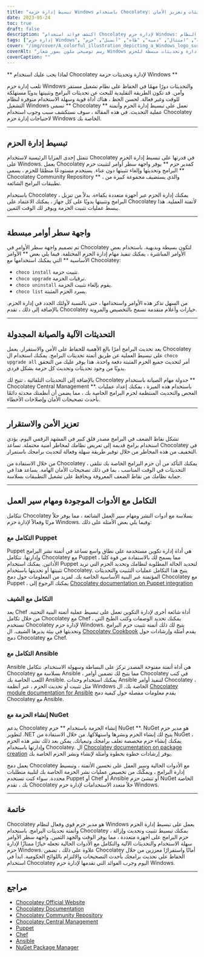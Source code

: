 ```yaml
---
title: "تبسيط إدارة حزمة Windows باستخدام Chocolatey: تبسيط التحديثات وتعزيز الأمان"
date: 2023-05-24
toc: true
draft: false
description: "اكتشف فوائد استخدام Chocolatey لإدارة حزم Windows: أتمتة التحديثات وتوفير الوقت وضمان أمان النظام."
tags: ["إدارة حزم Windows", "شوكولاتي", "تحديثات البرنامج", "مدير مجموعة", "واجهة خط الأوامر", "التحديثات الآلية", "الصيانة المجدولة", "حماية", "استقرار", "اندماج", "اللوائح الحكومية", "امتثال", "دمية", "طاه", "أنسبل", "حزم NuGet", "DoD ستيج", "تبسيط إدارة الحزم", "نقاط ضعف البرامج", "أدوات النشر", "تحديثات Windows", "تحديثات حزمة Windows", "إدارة برامج Windows", "مدير حزم Windows", "أداة إدارة الحزم", "تحديثات الحزمة الآلية", "تحديثات أمان Windows", "تثبيت حزمة البرامج", "نشر برامج Windows", "نظام إدارة الحزم", "مستودع برامج Windows", "ذاكرة التخزين المؤقت لبرنامج Windows"]
cover: "/img/cover/A_colorful_illustration_depicting_a_Windows_logo_surrounded.png"
coverAlt: "رسم توضيحي ملون يصور شعار Windows محاطًا بأيقونات برامج متنوعة تمثل إدارة وتحديثات مبسطة للحزم."
coverCaption: ""
---
```


** لماذا يجب عليك استخدام Chocolatey لإدارة وتحديثات حزمة Windows **

تلعب إدارة حزم Windows والتحديثات دورًا مهمًا في الحفاظ على نظام تشغيل مستقر وآمن. قد تكون الطريقة التقليدية للبحث عن تحديثات البرامج وتثبيتها يدويًا مستهلكة للوقت وغير فعالة. لحسن الحظ ، هناك أداة قوية وسهلة الاستخدام متوفرة لنظام التشغيل Windows تسمى ** Chocolatey ** تعمل على تبسيط إدارة الحزم وأتمتة عملية التحديث. في هذه المقالة ، سوف نستكشف سبب وجوب استخدام Chocolatey لاحتياجات إدارة حزم Windows الخاصة بك.

______

## تبسيط إدارة الحزم

تتمثل إحدى المزايا الرئيسية لاستخدام Chocolatey في قدرتها على تبسيط إدارة الحزم على Windows. يعمل Chocolatey كمدير حزم ** يوفر واجهة سطر أوامر لتثبيت حزم البرامج وتحديثها وإلغاء تثبيتها دون عناء. يستخدم مستودعًا منظمًا للحزم ، يسمى ** Chocolatey Community Repository ** ، والذي يستضيف مجموعة كبيرة من تطبيقات البرامج الشائعة.

باستخدام Chocolatey ، يمكنك إدارة الحزم عبر أجهزة متعددة بكفاءة. بدلاً من تنزيل البرامج وتثبيتها يدويًا على كل جهاز ، يمكنك الاعتماد على Chocolatey لأتمتة العملية. هذا يبسط عمليات تثبيت الحزمة ويوفر لك الوقت الثمين.

______

## واجهة سطر أوامر مبسطة

تم تصميم واجهة سطر الأوامر في Chocolatey لتكون بسيطة وبديهية. باستخدام بعض الأوامر المباشرة ، يمكنك تنفيذ مهام إدارة الحزم المختلفة. فيما يلي بعض ** الأوامر الأساسية ** التي يمكنك استخدامها مع Chocolatey:

- `choco install` تثبيت حزمة.
- `choco upgrade` ترقيات الحزمة.
- `choco uninstall` يقوم بإلغاء تثبيت الحزمة.
- `choco list` يسرد الحزم المثبتة.

من السهل تذكر هذه الأوامر واستخدامها ، حتى بالنسبة لأولئك الجدد في إدارة الحزم. بالإضافة إلى ذلك ، تقدم Chocolatey خيارات وأعلام متقدمة تسمح بالتخصيص والمرونة.

______

## التحديثات الآلية والصيانة المجدولة

يعد تحديث البرامج أمرًا بالغ الأهمية للحفاظ على الأمن والاستقرار. يعمل Chocolatey على تبسيط العملية عن طريق أتمتة تحديثات البرامج. يمكنك استخدام ال `choco upgrade all` أمر لتحديث جميع الحزم المثبتة دفعة واحدة. هذا يوفر عليك من التحقق يدويًا من وجود تحديثات وتحديث كل حزمة بشكل فردي.

بالإضافة إلى التحديثات التلقائية ، تتيح لك Chocolatey جدولة مهام الصيانة باستخدام ** Chocolatey Central Management **. باستخدام هذه الميزة ، يمكنك إعداد عمليات الفحص والتحديث المنتظمة لحزم البرامج الخاصة بك ، مما يضمن أن أنظمتك محدثة دائمًا بأحدث تصحيحات الأمان وإصلاحات الأخطاء.

______

## تعزيز الأمن والاستقرار

تشكل نقاط الضعف في البرامج مصدر قلق كبير في المشهد الرقمي اليوم. يؤدي استخدام برامج قديمة إلى تعريض نظامك لمخاطر أمنية محتملة. تساعد Chocolatey في التخفيف من هذه المخاطر من خلال توفير طريقة سهلة وفعالة لتحديث برامجك باستمرار.

من خلال الاستفادة من Chocolatey ، يمكنك التأكد من أن حزم البرامج الخاصة بك تتلقى التحديثات في الوقت المناسب ، بما في ذلك تصحيحات الأمان الهامة. يساعد هذا في حماية نظامك من نقاط الضعف المعروفة ويحافظ على تشغيل التطبيقات بسلاسة.

______

## التكامل مع الأدوات الموجودة ومهام سير العمل

تتكامل Chocolatey بسلاسة مع أدوات النشر ومهام سير العمل الشائعة ، مما يوفر حلاً مرنًا وفعالاً لإدارة حزم Windows. وفيما يلي بعض الأمثلة على ذلك:

### التكامل مع Puppet

Puppet هي أداة إدارة تكوين مستخدمة على نطاق واسع تساعد في أتمتة نشر البرامج وإدارتها. تتكامل Chocolatey مع Puppet ، مما يسمح لك بالاستفادة من قوة كلتا الأداتين. يمكنك استخدام Puppet لتحديد الحالة المطلوبة لنظامك وتحديد الحزم التي تريد تثبيتها أو تحديثها باستخدام Chocolatey. يتيح هذا التكامل عمليات التثبيت والتحديثات المؤتمتة عبر البنية الأساسية الخاصة بك. لمزيد من المعلومات حول دمج Chocolatey مع Puppet ، يمكنك الرجوع إلى [Chocolatey documentation on Puppet integration](https://docs.chocolatey.org/en-us/features/integrations#puppet)

### التكامل مع الشيف

يعد Chef أداة شائعة أخرى لإدارة التكوين تعمل على تبسيط عملية أتمتة البنية التحتية. من خلال تكامل Chocolatey مع Chef ، يمكنك تحديد الوصفات وكتب الطبخ التي تستخدم Chocolatey لإدارة حزم Windows. يتيح لك ذلك أتمتة تثبيت حزم البرامج وتحديثها في بيئة يديرها الشيف. ال [Chocolatey Cookbook](https://github.com/chocolatey/chocolatey-cookbook) يقدم أمثلة وإرشادات حول دمج Chocolatey مع Chef.

### التكامل مع Ansible

Ansible هي أداة أتمتة مفتوحة المصدر تركز على البساطة وسهولة الاستخدام. تتكامل Chocolatey بسلاسة مع Ansible ، مما يتيح لك تضمين أوامر Chocolatey في كتب اللعب الخاصة بك Ansible. يمكنك استخدام وحدات Ansible لتنفيذ أوامر Chocolatey ، مثل تثبيت أو تحديث الحزم ، عبر أنظمة Windows الخاصة بك. ال [Chocolatey module documentation for Ansible](https://docs.ansible.com/ansible/latest/collections/chocolatey/chocolatey/index.html) يقدم معلومات مفصلة حول كيفية دمج Chocolatey مع Ansible.

### إنشاء الحزمة مع NuGet

يدعم Chocolatey إنشاء الحزمة باستخدام ** حزم NuGet **. NuGet هو مدير حزم لتطوير .NET يتيح لك إنشاء الحزم ونشرها واستهلاكها. من خلال الاستفادة من NuGet ، يمكنك إنشاء حزم مخصصة تغلف برامجك وتبعياتك. يمكن بعد ذلك نشر هذه الحزم وإدارتها باستخدام Chocolatey. ال [Chocolatey documentation on package creation](https://docs.chocolatey.org/en-us/create/create-packages) يوفر إرشادات خطوة بخطوة وأمثلة لإنشاء ونشر الحزم الخاصة بك.

يعمل دمج Chocolatey مع الأدوات الحالية وسير العمل على تحسين الأتمتة ، وتبسيط إدارة البرامج ، ويمكّنك من تخصيص عمليات نشر الحزمة الخاصة بك لتلبية متطلبات محددة. سواء كنت تستخدم Puppet أو Chef أو Ansible أو تنشئ حزم NuGet الخاصة بك ، تقدم Chocolatey حلاً متعدد الاستخدامات لإدارة حزم Windows.

______

## خاتمة

Chocolatey هو مدير حزم قوي وفعال لنظام Windows يعمل على تبسيط إدارة الحزم وأتمتة تحديثات البرامج. باستخدام Chocolatey ، يمكنك تبسيط تثبيت وتحديث وإزالة حزم البرامج على أجهزة متعددة ، مما يوفر الوقت والجهد الثمين. واجهة سطر الأوامر سهلة الاستخدام والتحديثات الآلية والتكامل مع الأدوات الحالية تجعله خيارًا ممتازًا لإدارة حزم Windows. علاوة على ذلك ، تضمن Chocolatey أمانًا واستقرارًا معززين من خلال الحفاظ على تحديث برامجك بأحدث التصحيحات والالتزام باللوائح الحكومية. ابدأ في استخدام Chocolatey اليوم وجرب الفوائد التي تقدمها لإدارة حزم Windows.

______

## مراجع

- [Chocolatey Official Website](https://chocolatey.org/)
- [Chocolatey Documentation](https://docs.chocolatey.org/)
- [Chocolatey Community Repository](https://community.chocolatey.org/packages)
- [Chocolatey Central Management](https://chocolatey.org/central-management)
- [Puppet](https://puppet.com/)
- [Chef](https://www.chef.io/)
- [Ansible](https://www.ansible.com/)
- [NuGet Package Manager](https://www.nuget.org/)
